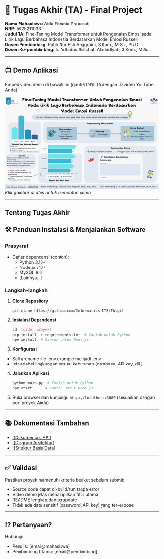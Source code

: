 # 🏁 Tugas Akhir (TA) - Final Project

**Nama Mahasiswa**: Aida Fitrania Prabasati  
**NRP**: 5025211033  
**Judul TA**: Fine-Tuning Model Transformer untuk Pengenalan Emosi pada Lirik Lagu Berbahasa Indonesia Berdasarkan Model Emosi Russell  
**Dosen Pembimbing**: Ratih Nur Esti Anggraini, S.Kom., M.Sc., Ph.D.  
**Dosen Ko-pembimbing**: Ir. Adhatus Solichah Ahmadiyah, S.Kom., M.Sc.

---

## 📺 Demo Aplikasi  
Embed video demo di bawah ini (ganti `VIDEO_ID` dengan ID video YouTube Anda):  

[![Demo Aplikasi](https://github.com/Informatics-ITS/ta-aidafitraniaa/blob/main/Overview.png)](https://www.youtube.com/watch?v=seicLEdF4MU)  
*Klik gambar di atas untuk menonton demo*

---

## Tentang Tugas Akhir


## 🛠 Panduan Instalasi & Menjalankan Software  

### Prasyarat  
- Daftar dependensi (contoh):
  - Python 3.10+
  - Node.js v18+
  - MySQL 8.0
  - [Lainnya...]

### Langkah-langkah  
1. **Clone Repository**  
   ```bash
   git clone https://github.com/Informatics-ITS/TA.git
   ```
2. **Instalasi Dependensi**
   ```bash
   cd [folder-proyek]
   pip install -r requirements.txt  # Contoh untuk Python
   npm install  # Contoh untuk Node.js
   ```
3. **Konfigurasi**
- Salin/rename file .env.example menjadi .env
- Isi variabel lingkungan sesuai kebutuhan (database, API key, dll.)
4. **Jalankan Aplikasi**
   ```bash
   python main.py  # Contoh untuk Python
   npm start      # Contoh untuk Node.js
   ```
5. Buka browser dan kunjungi: `http://localhost:3000` (sesuaikan dengan port proyek Anda)

---

## 📚 Dokumentasi Tambahan

- [![Dokumentasi API]](docs/api.md)
- [![Diagram Arsitektur]](docs/architecture.png)
- [![Struktur Basis Data]](docs/database_schema.sql)

---

## ✅ Validasi

Pastikan proyek memenuhi kriteria berikut sebelum submit:
- Source code dapat di-build/run tanpa error
- Video demo jelas menampilkan fitur utama
- README lengkap dan terupdate
- Tidak ada data sensitif (password, API key) yang ter-expose

---

## ⁉️ Pertanyaan?

Hubungi:
- Penulis: [email@mahasiswa]
- Pembimbing Utama: [email@pembimbing]
